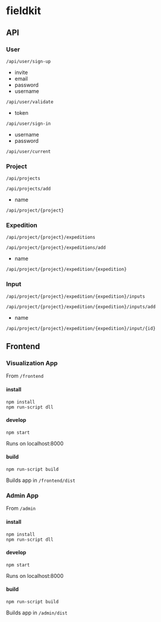 # fieldkit

## API

### User

```
/api/user/sign-up
```
* invite
* email
* password
* username

```
/api/user/validate
```
* token

```
/api/user/sign-in
```
* username
* password

```
/api/user/current
```

### Project

```
/api/projects
```

```
/api/projects/add
```
* name

```
/api/project/{project}
```

### Expedition

```
/api/project/{project}/expeditions
```

```
/api/project/{project}/expeditions/add
```
* name

```
/api/project/{project}/expedition/{expedition}
```

### Input

```
/api/project/{project}/expedition/{expedition}/inputs
```

```
/api/project/{project}/expedition/{expedition}/inputs/add
```
* name

```
/api/project/{project}/expedition/{expedition}/input/{id}
```

## Frontend

### Visualization App
From `/frontend`

#### install
```
npm install
npm run-script dll
```

#### develop
```
npm start
```
Runs on localhost:8000

#### build
```
npm run-script build
```
Builds app in `/frontend/dist`

### Admin App
From `/admin`

#### install
```
npm install
npm run-script dll
```

#### develop
```
npm start
```
Runs on localhost:8000

#### build
```
npm run-script build
```
Builds app in `/admin/dist`

